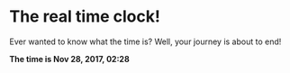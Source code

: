 # The real time clock!

Ever wanted to know what the time is? Well, your journey is about to end!

**The time is Nov 28, 2017, 02:28**